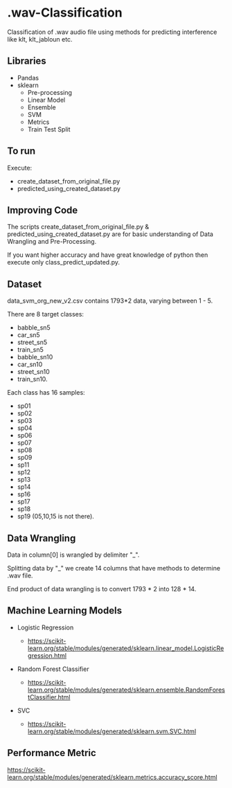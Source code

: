# .wav-Classification
Classification of .wav audio file using methods for predicting interference like klt, klt_jabloun etc.

## Libraries ##
* Pandas
* sklearn
  * Pre-processing
  * Linear Model
  * Ensemble
  * SVM
  * Metrics
  * Train Test Split
  
## To run ##
Execute:

* create_dataset_from_original_file.py
* predicted_using_created_dataset.py

## Improving Code
The scripts create_dataset_from_original_file.py & predicted_using_created_dataset.py are for basic understanding of Data Wrangling and Pre-Processing.

If you want higher accuracy and have great knowledge of python then execute only class_predict_updated.py.


## Dataset ##
data_svm_org_new_v2.csv contains 1793*2 data, varying between 1 - 5.

There are 8 target classes:
* babble_sn5
* car_sn5
* street_sn5
* train_sn5
* babble_sn10
* car_sn10
* street_sn10 
* train_sn10.

Each class has 16 samples: 
* sp01
* sp02
* sp03
* sp04
* sp06
* sp07
* sp08
* sp09
* sp11
* sp12
* sp13
* sp14
* sp16
* sp17
* sp18
* sp19 
(05,10,15 is not there).


## Data Wrangling ##

Data in column[0] is wrangled by delimiter "_".

Splitting data by "_" we create 14 columns that have methods to determine .wav file.

End product of data wrangling is to convert 1793 * 2 into 128 * 14.

## Machine Learning Models ##
* Logistic Regression
  * <https://scikit-learn.org/stable/modules/generated/sklearn.linear_model.LogisticRegression.html>

* Random Forest Classifier
  * <https://scikit-learn.org/stable/modules/generated/sklearn.ensemble.RandomForestClassifier.html>
 
* SVC
  * <https://scikit-learn.org/stable/modules/generated/sklearn.svm.SVC.html>

## Performance Metric ##
<https://scikit-learn.org/stable/modules/generated/sklearn.metrics.accuracy_score.html>
